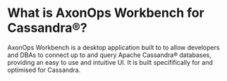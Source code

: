 # What is AxonOps Workbench for Cassandra®?

AxonOps Workbench is a desktop application built to to allow developers and DBAs to connect up to and query Apache Cassandra® databases, providing an easy to use and intuitive UI. It is built specififically for and optimised for Cassandra.

